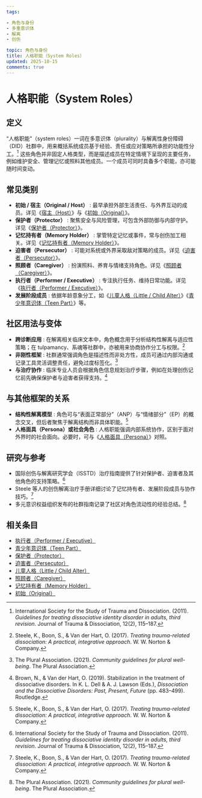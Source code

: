 ```yaml
---
tags:

- 角色与身份
- 多重意识体
- 解离
- 创伤

topic: 角色与身份
title: 人格职能（System Roles）
updated: 2025-10-15
comments: true
---
```


# 人格职能（System Roles）

## 定义

“人格职能”（system roles）一词在多意识体（plurality）与解离性身份障碍（DID）社群中，用来概括系统成员基于经验、责任或应对策略所承担的功能性分工。[^isstd2011] 这些角色并非固定人格类型，而是描述成员在特定情境下呈现的主要任务，例如维护安全、管理记忆或照料其他成员。一个成员可同时具备多个职能，亦可能随时间变动。

## 常见类别

- **初始 / 宿主（Original / Host）** : 最早承担外部生活责任、与外界互动的成员。详见《[宿主（Host）](Host.md)》与《[初始（Original）](Original.md)》。
- **保护者（Protector）** : 聚焦安全与风险管理，可包含外部防御与内部守护。详见《[保护者（Protector）](Protector.md)》。
- **记忆持有者（Memory Holder）** : 掌管特定记忆或事件，常与创伤加工相关。详见《[记忆持有者（Memory Holder）](Memory-Holder.md)》。
- **迫害者（Persecutor）** : 可能对系统或外界采取敌对策略的成员。详见《[迫害者（Persecutor）](Persecutor.md)》。
- **照顾者（Caregiver）** : 扮演照料、养育与情绪支持角色。详见《[照顾者（Caregiver）](Caregiver.md)》。
- **执行者（Performer / Executive）** : 专注执行任务、维持日常功能。详见《[执行者（Performer / Executive）](Performer-Executive.md)》。
- **发展阶段成员** : 依据年龄意象分工，如《[儿童人格（Little / Child Alter）](Child-Alter.md)》《[青少年意识体（Teen Part）](Teen.md)》等。

## 社区用法与变体

- **跨诊断应用** : 在解离相关临床文本中，角色概念用于分析结构性解离与适应性策略；在 tulpamancy、系魂等社群中，亦被用来协商协作分工与权限。[^steele2017]
- **非刚性框架** : 社群通常强调角色是描述性而非处方性，成员可通过内部沟通或记录工具灵活调整责任，避免过度标签化。[^thepluralassociation2021]
- **与治疗协作** : 临床专业人员会根据角色信息规划治疗步骤，例如在处理创伤记忆前先确保保护者与迫害者获得支持。[^brown2019]

## 与其他框架的关系

- **结构性解离模型** : 角色可与“表面正常部分”（ANP）与“情绪部分”（EP）的概念交叉，但后者聚焦于解离结构而非具体职能。[^steele2017]
- **人格面具（Persona）或社会角色** : 人格职能强调内部系统协作，区别于面对外界时的社会面向。必要时，可与《[人格面具（Persona）](Persona.md)》对照。

## 研究与参考

- 国际创伤与解离研究学会（ISSTD）治疗指南提供了针对保护者、迫害者及其他角色的支持策略。[^isstd2011]
- Steele 等人的创伤解离治疗手册详细讨论了记忆持有者、发展阶段成员与协作技巧。[^steele2017]
- 多元意识权益组织发布的社群指南记录了社区对角色流动性的经验总结。[^thepluralassociation2021]

[^isstd2011]: International Society for the Study of Trauma and Dissociation. (2011). *Guidelines for treating dissociative identity disorder in adults, third revision*. Journal of Trauma & Dissociation, 12(2), 115–187.
[^steele2017]: Steele, K., Boon, S., & Van der Hart, O. (2017). *Treating trauma-related dissociation: A practical, integrative approach*. W. W. Norton & Company.
[^brown2019]: Brown, N., & Van der Hart, O. (2019). Stabilization in the treatment of dissociative disorders. In K. L. Dell & A. J. Lawson (Eds.), *Dissociation and the Dissociative Disorders: Past, Present, Future* (pp. 483–499). Routledge.
[^thepluralassociation2021]: The Plural Association. (2021). *Community guidelines for plural well-being*. The Plural Association.

## 相关条目

- [执行者（Performer / Executive）](Performer-Executive.md)
- [青少年意识体（Teen Part）](Teen.md)
- [保护者（Protector）](Protector.md)
- [迫害者（Persecutor）](Persecutor.md)
- [儿童人格（Little / Child Alter）](Child-Alter.md)
- [照顾者（Caregiver）](Caregiver.md)
- [记忆持有者（Memory Holder）](Memory-Holder.md)
- [初始（Original）](Original.md)
